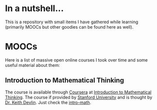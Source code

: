 
# In a nutshell...
This is a repository with small items I have gathered while learning (primarily MOOCs but other goodies can be found here as well).  
# MOOCs
Here is a list of massive open online courses I took over time and some useful material about them:
## Introduction to Mathematical Thinking
The course is available through [Coursera](https://www.coursera.org/ "Coursera") at [Introduction to Mathematical Thinking](https://www.coursera.org/learn/mathematical-thinking "Introduction to Mathematical Thinking"). The course if provided by [Stanford University](https://www.stanford.edu "Stanford University") and is thought by [Dr. Keith Devlin](http://profkeithdevlin.com/ "Dr. Keith Devlin"). Just check the [intro-math](intro-math "intro-math").